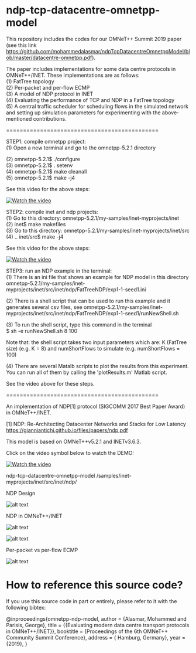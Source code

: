 # ndp-tcp-datacentre-omnetpp-model

This repository includes the codes for our OMNeT++ Summit 2019 paper (see this link https://github.com/mohammedalasmar/ndpTcpDatacentreOmnetppModel/blob/master/datacentre-omnetpp.pdf).

The paper includes implementations for some data centre protocols in OMNeT++/INET. These implementations are as follows: \
(1) FatTree topology\
(2) Per-packet and per-flow ECMP\
(3) A model of NDP protocol in INET\
(4) Evaluating the performance of TCP and NDP in a FatTree topology\
(5) A central traffic scheduler for scheduling flows in the simulated network and setting up simulation parameters for experimenting with the above-mentioned contributions.   


=============================================

STEP1: compile omnetpp project:\
(1) Open a new terminal and go to the omnetpp-5.2.1 directory

(2) omnetpp-5.2.1$ ./configure \
(3) omnetpp-5.2.1$ . setenv \
(4) omnetpp-5.2.1$ make cleanall \
(5) omnetpp-5.2.1$ make -j4

See this video for the above steps:

[![Watch the video](https://live.staticflickr.com/65535/48716277907_e413164ca4_m_d.jpg)](https://drive.google.com/file/d/12lFCZBZKDBOSbrI7KJYmBaCnjm3GLPCa/view?usp=sharing
)



STEP2: compile inet and ndp projects:\
(1) Go to this directory: omnetpp-5.2.1/my-samples/inet-myprojects/inet\
(2) inet$ make makefiles\
(3)  Go to this directory: omnetpp-5.2.1/my-samples/inet-myprojects/inet/src\
(4)  .. inet/src$ make -j4

See this video for the above steps:

[![Watch the video](https://live.staticflickr.com/65535/48716277907_e413164ca4_m_d.jpg)](https://drive.google.com/file/d/1Qrb2r71MZxAeSat6jRhH1mEShvqBrGcM/view?usp=sharing
)



STEP3: run an NDP example in the terminal:\
(1) There is an ini file that shows an example for NDP model in this directory\
omnetpp-5.2.1/my-samples/inet-myprojects/inet/src/inet/ndp/FatTreeNDP/exp1-1-seed1.ini

(2) There is a shell script that can be used to run this example and it generates several csv files, see
omnetpp-5.2.1/my-samples/inet-myprojects/inet/src/inet/ndp/FatTreeNDP/exp1-1-seed1/runNewShell.sh

(3) To run the shell script, type this command in the terminal\
$ sh -e runNewShell.sh  8  100

Note that: the shell script takes two input parameters which are: K (FatTree size) (e.g. K = 8) and numShortFlows to simulate (e.g. numShortFlows = 100)

(4) There are several Matalb scripts to plot the results from this experiment. You can run all of them by calling the 'plotResults.m' Matlab script. 


See the video above for these steps.



=============================================

An implementation of NDP[1] protocol (SIGCOMM 2017 Best Paper Award) in OMNeT++/INET. 

[1] NDP: Re-Architecting Datacenter Networks and Stacks for Low Latency https://gianniantichi.github.io/files/papers/ndp.pdf 

This model is based on OMNeT++v5.2.1 and INETv3.6.3.


Click on the video symbol below to watch the DEMO:


[![Watch the video](https://live.staticflickr.com/65535/48716277907_e413164ca4_m_d.jpg)](https://drive.google.com/file/d/1K5unvUnAxxSCegsLscOYE1raJuEGrF4v/view?usp=sharing
)




ndp-tcp-datacentre-omnetpp-model
/samples/inet-myprojects/inet/src/inet/ndp/

NDP Design

![alt text](https://live.staticflickr.com/65535/48706583473_cbcfd528a0_z_d.jpg)


NDP in OMNeT++/INET

![alt text](https://live.staticflickr.com/65535/48707103072_f57811f959_z_d.jpg)


![alt text](https://live.staticflickr.com/65535/48706601793_6ebd9eb6ee_z_d.jpg)



Per-packet vs per-flow ECMP

![alt text](https://live.staticflickr.com/65535/48706601763_51955a574a_z_d.jpg)



# How to reference this source code?
 
If you use this source code in part or entirely, please refer to it with the following bibtex:


@inproceedings{omnetpp-ndp-model,
	author = {Alasmar, Mohammed and Parisis, George},
	title = {{Evaluating modern data centre transport protocols in OMNeT++/INET}},
	booktitle = {Proceedings of the 6th OMNeT++ Community Summit Conference},
	address = { Hamburg, Germany},
	year = {2019},
} 

 

